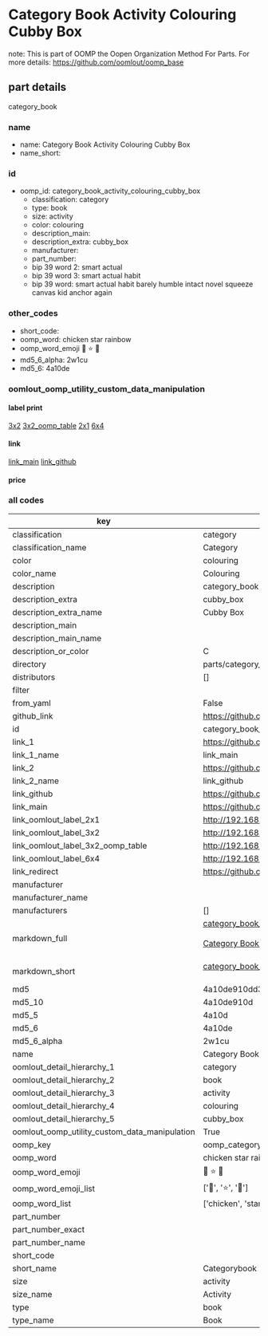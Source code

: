 # Category Book Activity Colouring Cubby Box  

note: This is part of OOMP the Oopen Organization Method For Parts. For more details: https://github.com/oomlout/oomp_base

##  part details
  



category_book



### name
* name: Category Book Activity Colouring Cubby Box
* name_short: 
### id
* oomp_id: category_book_activity_colouring_cubby_box
  * classification: category
  * type: book
  * size: activity
  * color: colouring
  * description_main: 
  * description_extra: cubby_box
  * manufacturer: 
  * part_number: 
  * bip 39 word 2: smart actual
  * bip 39 word 3: smart actual habit
  * bip 39 word: smart actual habit barely humble intact novel squeeze canvas kid anchor again

### other_codes
* short_code: 
* oomp_word: chicken star rainbow
* oomp_word_emoji :chicken: :star: :rainbow:
* md5_6_alpha: 2w1cu
* md5_6: 4a10de






### oomlout_oomp_utility_custom_data_manipulation
#### label print
[3x2](http://192.168.1.245:1112/?label=oomp%202w1cu)
[3x2_oomp_table](http://192.168.1.108:1112/?label=oomp%202w1cu)
[2x1](http://192.168.1.242:1112/?label=oomp%202w1cu)
[6x4](http://192.168.1.55:1112/?label=oomp%202w1cu)    

#### link

[link_main](https://github.com/oomlout/oomlout_oomp_version_1_messy/tree/main/parts/category_book_activity_colouring_cubby_box) [link_github](https://github.com/oomlout/oomlout_oomp_version_1_messy/tree/main/parts/category_book_activity_colouring_cubby_box)                             

#### price







### all codes 
| key | value |  
| --- | --- |  
| classification | category |  
| classification_name | Category |  
| color | colouring |  
| color_name | Colouring |  
| description | category_book |  
| description_extra | cubby_box |  
| description_extra_name | Cubby Box |  
| description_main |  |  
| description_main_name |  |  
| description_or_color | C  |  
| directory | parts/category_book_activity_colouring_cubby_box |  
| distributors | [] |  
| filter |  |  
| from_yaml | False |  
| github_link | https://github.com/oomlout/oomlout_oomp_part_src/tree/main/parts/category_book_activity_colouring_cubby_box |  
| id | category_book_activity_colouring_cubby_box |  
| link_1 | https://github.com/oomlout/oomlout_oomp_version_1_messy/tree/main/parts/category_book_activity_colouring_cubby_box |  
| link_1_name | link_main |  
| link_2 | https://github.com/oomlout/oomlout_oomp_version_1_messy/tree/main/parts/category_book_activity_colouring_cubby_box |  
| link_2_name | link_github |  
| link_github | https://github.com/oomlout/oomlout_oomp_version_1_messy/tree/main/parts/category_book_activity_colouring_cubby_box |  
| link_main | https://github.com/oomlout/oomlout_oomp_version_1_messy/tree/main/parts/category_book_activity_colouring_cubby_box |  
| link_oomlout_label_2x1 | http://192.168.1.242:1112/?label=oomp%202w1cu |  
| link_oomlout_label_3x2 | http://192.168.1.245:1112/?label=oomp%202w1cu |  
| link_oomlout_label_3x2_oomp_table | http://192.168.1.108:1112/?label=oomp%202w1cu |  
| link_oomlout_label_6x4 | http://192.168.1.55:1112/?label=oomp%202w1cu |  
| link_redirect | https://github.com/oomlout/oomlout_oomp_version_1_messy/tree/main/parts/category_book_activity_colouring_cubby_box |  
| manufacturer |  |  
| manufacturer_name |  |  
| manufacturers | [] |  
| markdown_full | [category_book_activity_colouring_cubby_box](none)<br>[](none)<br>[Category Book Activity Colouring Cubby Box](none)<br><br> |  
| markdown_short | [category_book_activity_colouring_cubby_box](none)<br><br> |  
| md5 | 4a10de910dd392e1d6377128d040be64 |  
| md5_10 | 4a10de910d |  
| md5_5 | 4a10d |  
| md5_6 | 4a10de |  
| md5_6_alpha | 2w1cu |  
| name | Category Book Activity Colouring Cubby Box |  
| oomlout_detail_hierarchy_1 | category |  
| oomlout_detail_hierarchy_2 | book |  
| oomlout_detail_hierarchy_3 | activity |  
| oomlout_detail_hierarchy_4 | colouring |  
| oomlout_detail_hierarchy_5 | cubby_box |  
| oomlout_oomp_utility_custom_data_manipulation | True |  
| oomp_key | oomp_category_book_activity_colouring_cubby_box |  
| oomp_word | chicken star rainbow |  
| oomp_word_emoji | :chicken: :star: :rainbow: |  
| oomp_word_emoji_list | [':chicken:', ':star:', ':rainbow:'] |  
| oomp_word_list | ['chicken', 'star', 'rainbow'] |  
| part_number |  |  
| part_number_exact |  |  
| part_number_name |  |  
| short_code |  |  
| short_name | Categorybook |  
| size | activity |  
| size_name | Activity |  
| type | book |  
| type_name | Book |  
